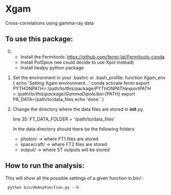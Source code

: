 # Xgam
Cross-correlations using gamma-ray data

To use this package:
--------------------

0) - Install the Fermitools: 
     	     	     https://github.com/fermi-lat/Fermitools-conda
   - Install PolSpice (we could decide to use Xpol instead)
   - Install healpy python package

1) Set the environment in your .bashrc or .bash_profile:
    function Xgam_env {
    echo 'Setting Xgam environment...'
    conda activate fermi
    export PYTHONPATH=:/path/to/this/package/${PYTHONPATH}
    export PATH=/path/to/this/package/GammaDipole/bin:${PATH}
    export P8_DATA=/path/to/data_files
    echo 'done.'
	}

2) Change the directory where the data files are stored in __init__.py.

   line 35:
   	FT_DATA_FOLDER = '/path/to/data_files'

   In the data directory should there be the following folders:
   
   	* photon/      -> where FT1 files are stored
	* spacecraft/  -> where FT2 files are stored
	* output/      -> where ST outputs will be stored


How to run the analysis:
------------------------
This will show all the possible settings of a given function in bin/ :

     python bin/mkAnyFunction.py --h 